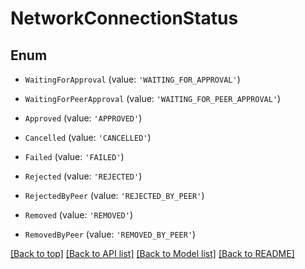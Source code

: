 # NetworkConnectionStatus

## Enum


* `WaitingForApproval` (value: `'WAITING_FOR_APPROVAL'`)

* `WaitingForPeerApproval` (value: `'WAITING_FOR_PEER_APPROVAL'`)

* `Approved` (value: `'APPROVED'`)

* `Cancelled` (value: `'CANCELLED'`)

* `Failed` (value: `'FAILED'`)

* `Rejected` (value: `'REJECTED'`)

* `RejectedByPeer` (value: `'REJECTED_BY_PEER'`)

* `Removed` (value: `'REMOVED'`)

* `RemovedByPeer` (value: `'REMOVED_BY_PEER'`)



[[Back to top]](#) [[Back to API list]](../../README.md#documentation-for-api-endpoints) [[Back to Model list]](../../README.md#documentation-for-models) [[Back to README]](../../README.md)
